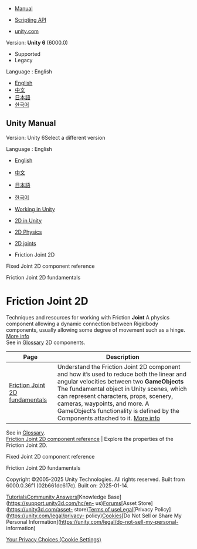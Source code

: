 [](https://docs.unity3d.com)

  * [Manual](../Manual/index.html)
  * [Scripting API](../ScriptReference/index.html)

  * [unity.com](https://unity.com/)

Version: **Unity 6** (6000.0)

  * Supported
  * Legacy

Language : English

  * [English](/Manual/2d-physics/joints/friction-joint-2d-landing.html)
  * [中文](/cn/current/Manual/2d-physics/joints/friction-joint-2d-landing.html)
  * [日本語](/ja/current/Manual/2d-physics/joints/friction-joint-2d-landing.html)
  * [한국어](/kr/current/Manual/2d-physics/joints/friction-joint-2d-landing.html)

[](https://docs.unity3d.com)

## Unity Manual

Version: Unity 6Select a different version

Language : English

  * [English](/Manual/2d-physics/joints/friction-joint-2d-landing.html)
  * [中文](/cn/current/Manual/2d-physics/joints/friction-joint-2d-landing.html)
  * [日本語](/ja/current/Manual/2d-physics/joints/friction-joint-2d-landing.html)
  * [한국어](/kr/current/Manual/2d-physics/joints/friction-joint-2d-landing.html)

  * [Working in Unity](../../working-in-unity.html)
  * [2D in Unity](../../Unity2D.html)
  * [2D Physics](../../2d-physics/2d-physics.html)
  * [2D joints](../../2d-physics/joints/2d-joints-landing.html)
  * Friction Joint 2D

[](../../2d-physics/joints/fixed-joint-2d-reference.html)

Fixed Joint 2D component reference

[](../../2d-physics/joints/friction-joint-2d-fundamentals.html)

Friction Joint 2D fundamentals

# Friction Joint 2D

Techniques and resources for working with Friction **Joint** A physics
component allowing a dynamic connection between Rigidbody components, usually
allowing some degree of movement such as a hinge. [More
info](../../Joints.html)  
See in [Glossary](../../Glossary.html#joint) 2D components.

**Page** | **Description**  
---|---  
[Friction Joint 2D fundamentals](friction-joint-2d-fundamentals.html) | Understand the Friction Joint 2D component and how it’s used to reduce both the linear and angular velocities between two **GameObjects** The fundamental object in Unity scenes, which can represent characters, props, scenery, cameras, waypoints, and more. A GameObject’s functionality is defined by the Components attached to it. [More info](../../class-GameObject.html)  
See in [Glossary](../../Glossary.html#GameObject).  
[Friction Joint 2D component reference](friction-joint-2d-reference.html) | Explore the properties of the Friction Joint 2D.  
  
[](../../2d-physics/joints/fixed-joint-2d-reference.html)

Fixed Joint 2D component reference

[](../../2d-physics/joints/friction-joint-2d-fundamentals.html)

Friction Joint 2D fundamentals

Copyright ©2005-2025 Unity Technologies. All rights reserved. Built from
6000.0.36f1 (02b661dc617c). Built on: 2025-01-14.

[Tutorials](https://learn.unity.com/)[Community
Answers](https://answers.unity3d.com)[Knowledge
Base](https://support.unity3d.com/hc/en-
us)[Forums](https://forum.unity3d.com)[Asset Store](https://unity3d.com/asset-
store)[Terms of
use](https://docs.unity3d.com/Manual/TermsOfUse.html)[Legal](https://unity.com/legal)[Privacy
Policy](https://unity.com/legal/privacy-
policy)[Cookies](https://unity.com/legal/cookie-policy)[Do Not Sell or Share
My Personal Information](https://unity.com/legal/do-not-sell-my-personal-
information)

[Your Privacy Choices (Cookie Settings)](javascript:void\(0\);)


